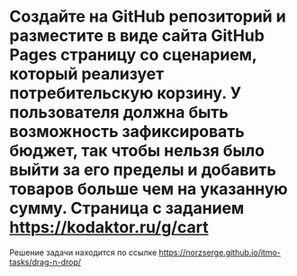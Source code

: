 # Создайте на GitHub репозиторий и разместите в виде сайта GitHub Pages  страницу со сценарием, который реализует потребительскую корзину. У пользователя должна быть возможность зафиксировать бюджет, так чтобы нельзя было выйти за его пределы и добавить товаров больше чем на указанную сумму. Страница с заданием https://kodaktor.ru/g/cart

Решение задачи находится по ссылке https://norzserge.github.io/itmo-tasks/drag-n-drop/